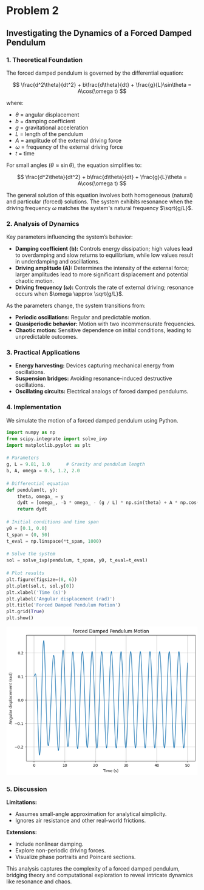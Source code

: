 # Problem 2

## Investigating the Dynamics of a Forced Damped Pendulum

### 1. Theoretical Foundation

The forced damped pendulum is governed by the differential equation:

$$
 \frac{d^2\theta}{dt^2} + b\frac{d\theta}{dt} + \frac{g}{L}\sin\theta = A\cos(\omega t) 
$$

where:
- $\theta$ = angular displacement
- $b$ = damping coefficient
- $g$ = gravitational acceleration
- $L$ = length of the pendulum
- $A$ = amplitude of the external driving force
- $\omega$ = frequency of the external driving force
- $t$ = time

For small angles ($\theta \approx \sin\theta$), the equation simplifies to:

$$
 \frac{d^2\theta}{dt^2} + b\frac{d\theta}{dt} + \frac{g}{L}\theta = A\cos(\omega t)
$$

The general solution of this equation involves both homogeneous (natural) and particular (forced) solutions. The system exhibits resonance when the driving frequency $\omega$ matches the system's natural frequency $\sqrt{g/L}$.

### 2. Analysis of Dynamics

Key parameters influencing the system’s behavior:

- **Damping coefficient (b):** Controls energy dissipation; high values lead to overdamping and slow returns to equilibrium, while low values result in underdamping and oscillations.
- **Driving amplitude (A):** Determines the intensity of the external force; larger amplitudes lead to more significant displacement and potential chaotic motion.
- **Driving frequency ($\omega$):** Controls the rate of external driving; resonance occurs when $\omega \approx \sqrt{g/L}$.

As the parameters change, the system transitions from:

- **Periodic oscillations:** Regular and predictable motion.
- **Quasiperiodic behavior:** Motion with two incommensurate frequencies.
- **Chaotic motion:** Sensitive dependence on initial conditions, leading to unpredictable outcomes.

### 3. Practical Applications

- **Energy harvesting:** Devices capturing mechanical energy from oscillations.
- **Suspension bridges:** Avoiding resonance-induced destructive oscillations.
- **Oscillating circuits:** Electrical analogs of forced damped pendulums.

### 4. Implementation

We simulate the motion of a forced damped pendulum using Python.

```python
import numpy as np
from scipy.integrate import solve_ivp
import matplotlib.pyplot as plt

# Parameters
g, L = 9.81, 1.0      # Gravity and pendulum length
b, A, omega = 0.5, 1.2, 2.0

# Differential equation
def pendulum(t, y):
    theta, omega_ = y
    dydt = [omega_, -b * omega_ - (g / L) * np.sin(theta) + A * np.cos(omega * t)]
    return dydt

# Initial conditions and time span
y0 = [0.1, 0.0]
t_span = (0, 50)
t_eval = np.linspace(*t_span, 1000)

# Solve the system
sol = solve_ivp(pendulum, t_span, y0, t_eval=t_eval)

# Plot results
plt.figure(figsize=(8, 6))
plt.plot(sol.t, sol.y[0])
plt.xlabel('Time (s)')
plt.ylabel('Angular displacement (rad)')
plt.title('Forced Damped Pendulum Motion')
plt.grid(True)
plt.show()
```
![alt text](image-1.png)

### 5. Discussion

**Limitations:**
- Assumes small-angle approximation for analytical simplicity.
- Ignores air resistance and other real-world frictions.

**Extensions:**
- Include nonlinear damping.
- Explore non-periodic driving forces.
- Visualize phase portraits and Poincaré sections.

This analysis captures the complexity of a forced damped pendulum, bridging theory and computational exploration to reveal intricate dynamics like resonance and chaos.

